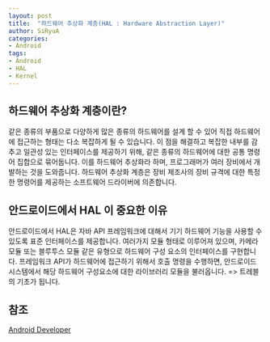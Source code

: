 ```yaml
---
layout: post
title:  "하드웨어 추상화 계층(HAL : Hardware Abstraction Layer)"
author: SiRyuA
categories:
- Android
tags:
- Android
- HAL
- Kernel
---
```



## 하드웨어 추상화 계층이란?
같은 종류의 부품으로 다양하게 많은 종류의 하드웨어를 설계 할 수 있어 직접 하드웨어에 접근하는 형태는 다소 복잡하게 될 수 있습니다. 이 점을 해결하고 복잡한 내부를 감추고 일관성 있는 인터페이스를 제공하기 위해, 같은 종류의 하드웨어에 대한 공통 명령어 집합으로 묶어둡니다. 이를 하드웨어 추상화라 하며, 프로그래머가 여러 장비에서 개발하는 것을 도와줍니다. 하드웨어 추상화 계층은 장비 제조사의 장비 규격에 대한 특정한 명령어를 제공하는 소프트웨어 드라이버에 의존합니다.


## 안드로이드에서 HAL 이 중요한 이유
안드로이드에서 HAL은 자바 API 프레임워크에 대해서 기기 하드웨어 기능을 사용할 수 있도록 표준 인터페이스를 제공합니다. 여러가지 모듈 형태로 이루어져 있으며, 카메라 모듈 또는 블루투스 모듈 같은 유형으로 하드웨어 구성 요소의 인터페이스를 구현합니다. 프레임워크 API가 하드웨어에 접근하기 위해서 호출 명령을 수행하면, 안드로이드 시스템에서 해당 하드웨어 구성요소에 대한 라이브러리 모듈을 불러옵니다. => 트레블의 기초가 됩니다.


## 참조
[Android Developer](https://source.android.com/compatibility#Hardware%20Abstraction%20Layer)
